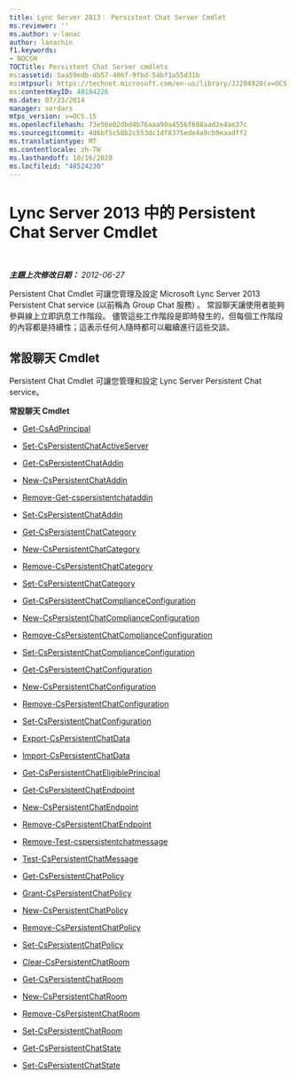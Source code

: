 ```yaml
---
title: Lync Server 2013： Persistent Chat Server Cmdlet
ms.reviewer: ''
ms.author: v-lanac
author: lanachin
f1.keywords:
- NOCSH
TOCTitle: Persistent Chat Server cmdlets
ms:assetid: 5aa59edb-db57-406f-9fbd-54bf1a55d31b
ms:mtpsurl: https://technet.microsoft.com/en-us/library/JJ204920(v=OCS.15)
ms:contentKeyID: 48184226
ms.date: 07/23/2014
manager: serdars
mtps_version: v=OCS.15
ms.openlocfilehash: 73e56e02dbd4b76aaa90a4556f688aad2e4ae37c
ms.sourcegitcommit: 4d6bf5c58b2c553dc1df8375ede4a9cb9eaadff2
ms.translationtype: MT
ms.contentlocale: zh-TW
ms.lasthandoff: 10/16/2020
ms.locfileid: "48524230"
---
```

# <a name="persistent-chat-server-cmdlets-in-lync-server-2013"></a>Lync Server 2013 中的 Persistent Chat Server Cmdlet

<div data-xmlns="http://www.w3.org/1999/xhtml">

<div class="topic" data-xmlns="http://www.w3.org/1999/xhtml" data-msxsl="urn:schemas-microsoft-com:xslt" data-cs="https://msdn.microsoft.com/">

<div data-asp="https://msdn2.microsoft.com/asp">



</div>

<div id="mainSection">

<div id="mainBody">

<span> </span>

_**主題上次修改日期：** 2012-06-27_

Persistent Chat Cmdlet 可讓您管理及設定 Microsoft Lync Server 2013 Persistent Chat service (以前稱為 Group Chat 服務) 。 常設聊天讓使用者能夠參與線上立即訊息工作階段。 儘管這些工作階段是即時發生的，但每個工作階段的內容都是持續性；這表示任何人隨時都可以繼續進行這些交談。

<div>

## <a name="persistent-chat-cmdlets"></a>常設聊天 Cmdlet

Persistent Chat Cmdlet 可讓您管理和設定 Lync Server Persistent Chat service。

**常設聊天 Cmdlet**

  - [Get-CsAdPrincipal](https://technet.microsoft.com/library/JJ205326(v=OCS.15))

<!-- end list -->

  - [Set-CsPersistentChatActiveServer](https://technet.microsoft.com/library/JJ205065(v=OCS.15))

<!-- end list -->

  - [Get-CsPersistentChatAddin](https://technet.microsoft.com/library/JJ204670(v=OCS.15))

  - [New-CsPersistentChatAddin](https://technet.microsoft.com/library/JJ204641(v=OCS.15))

  - [Remove-Get-cspersistentchataddin](https://technet.microsoft.com/library/JJ205350(v=OCS.15))

  - [Set-CsPersistentChatAddin](https://technet.microsoft.com/library/JJ204721(v=OCS.15))

<!-- end list -->

  - [Get-CsPersistentChatCategory](https://technet.microsoft.com/library/JJ204771(v=OCS.15))

  - [New-CsPersistentChatCategory](https://technet.microsoft.com/library/JJ204803(v=OCS.15))

  - [Remove-CsPersistentChatCategory](https://technet.microsoft.com/library/JJ204660(v=OCS.15))

  - [Set-CsPersistentChatCategory](https://technet.microsoft.com/library/JJ204952(v=OCS.15))

<!-- end list -->

  - [Get-CsPersistentChatComplianceConfiguration](https://technet.microsoft.com/library/JJ204625(v=OCS.15))

  - [New-CsPersistentChatComplianceConfiguration](https://technet.microsoft.com/library/JJ205163(v=OCS.15))

  - [Remove-CsPersistentChatComplianceConfiguration](https://technet.microsoft.com/library/JJ204767(v=OCS.15))

  - [Set-CsPersistentChatComplianceConfiguration](https://technet.microsoft.com/library/JJ204949(v=OCS.15))

<!-- end list -->

  - [Get-CsPersistentChatConfiguration](https://technet.microsoft.com/library/JJ205140(v=OCS.15))

  - [New-CsPersistentChatConfiguration](https://technet.microsoft.com/library/JJ205330(v=OCS.15))

  - [Remove-CsPersistentChatConfiguration](https://technet.microsoft.com/library/JJ204927(v=OCS.15))

  - [Set-CsPersistentChatConfiguration](https://technet.microsoft.com/library/JJ205122(v=OCS.15))

<!-- end list -->

  - [Export-CsPersistentChatData](https://technet.microsoft.com/library/JJ205378(v=OCS.15))

  - [Import-CsPersistentChatData](https://technet.microsoft.com/library/JJ204709(v=OCS.15))

<!-- end list -->

  - [Get-CsPersistentChatEligiblePrincipal](https://technet.microsoft.com/library/JJ204891(v=OCS.15))

<!-- end list -->

  - [Get-CsPersistentChatEndpoint](https://technet.microsoft.com/library/JJ204764(v=OCS.15))

  - [New-CsPersistentChatEndpoint](https://technet.microsoft.com/library/JJ204811(v=OCS.15))

  - [Remove-CsPersistentChatEndpoint](https://technet.microsoft.com/library/JJ204626(v=OCS.15))

<!-- end list -->

  - [Remove-Test-cspersistentchatmessage](https://technet.microsoft.com/library/JJ204668(v=OCS.15))

  - [Test-CsPersistentChatMessage](https://technet.microsoft.com/library/JJ204656(v=OCS.15))

<!-- end list -->

  - [Get-CsPersistentChatPolicy](https://technet.microsoft.com/library/JJ204673(v=OCS.15))

  - [Grant-CsPersistentChatPolicy](https://technet.microsoft.com/library/JJ204907(v=OCS.15))

  - [New-CsPersistentChatPolicy](https://technet.microsoft.com/library/JJ205396(v=OCS.15))

  - [Remove-CsPersistentChatPolicy](https://technet.microsoft.com/library/JJ205301(v=OCS.15))

  - [Set-CsPersistentChatPolicy](https://technet.microsoft.com/library/JJ205192(v=OCS.15))

<!-- end list -->

  - [Clear-CsPersistentChatRoom](https://technet.microsoft.com/library/JJ204976(v=OCS.15))

  - [Get-CsPersistentChatRoom](https://technet.microsoft.com/library/JJ205123(v=OCS.15))

  - [New-CsPersistentChatRoom](https://technet.microsoft.com/library/JJ205166(v=OCS.15))

  - [Remove-CsPersistentChatRoom](https://technet.microsoft.com/library/JJ204639(v=OCS.15))

  - [Set-CsPersistentChatRoom](https://technet.microsoft.com/library/JJ204801(v=OCS.15))

<!-- end list -->

  - [Get-CsPersistentChatState](https://technet.microsoft.com/library/JJ204915(v=OCS.15))

  - [Set-CsPersistentChatState](https://technet.microsoft.com/library/JJ205109(v=OCS.15))

</div>

</div>

<span> </span>

</div>

</div>

</div>


